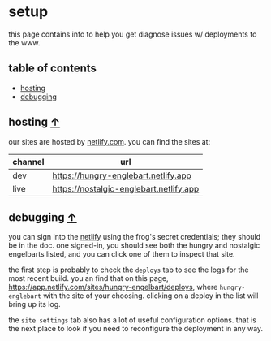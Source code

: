 # setup

this page contains info to help you get diagnose issues w/ deployments to the www.

## table of contents

- [hosting](#hosting)
- [debugging](#debugging)

## hosting [↑](#table-of-contents)

our sites are hosted by [netlify.com](https://www.netlify.com/). you can find the sites at:

| channel | url |
| ------- | --- |
| dev     | https://hungry-englebart.netlify.app |
| live    | https://nostalgic-englebart.netlify.app |

## debugging [↑](#table-of-contents)

you can sign into the [netlify](https://www.netlify.com/) using the frog's secret credentials; they should be in the doc. one signed-in, you should see both the hungry and nostalgic engelbarts listed, and you can click one of them to inspect that site.

the first step is probably to check the `deploys` tab to see the logs for the most recent build. you an find that on this page, https://app.netlify.com/sites/hungry-engelbart/deploys, where `hungry-englebart` with the site of your choosing. clicking on a deploy in the list will bring up its log.

the `site settings` tab also has a lot of useful configuration options. that is the next place to look if you need to reconfigure the deployment in any way.
